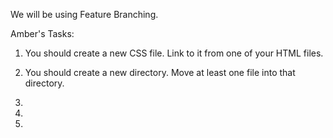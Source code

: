 We will be using Feature Branching.

Amber's Tasks:

1) You should create a new CSS file. Link to it from one of your HTML files.

2) You should create a new directory. Move at least one file into that directory.

3)

4)

5)

